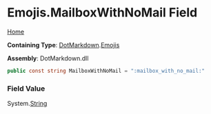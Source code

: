 # Emojis\.MailboxWithNoMail Field

[Home](../../../README.md)

**Containing Type**: [DotMarkdown](../../README.md)\.[Emojis](../README.md)

**Assembly**: DotMarkdown\.dll

```csharp
public const string MailboxWithNoMail = ":mailbox_with_no_mail:"
```

### Field Value

System\.[String](https://docs.microsoft.com/en-us/dotnet/api/system.string)